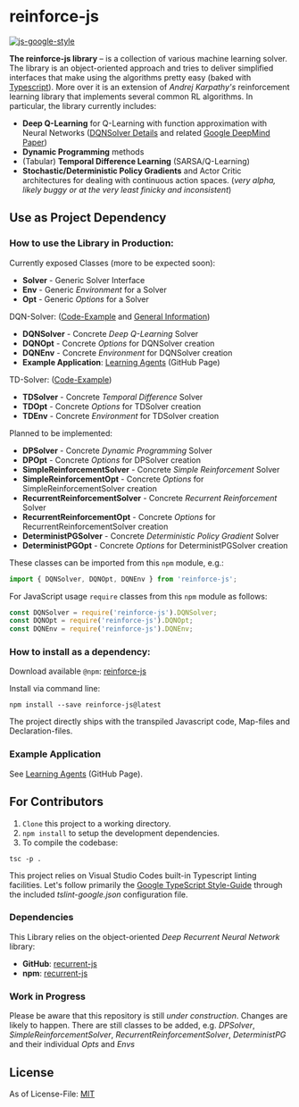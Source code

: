 # reinforce-js
[![js-google-style](https://img.shields.io/badge/code%20style-google-blue.svg)](https://google.github.io/styleguide/jsguide.html)

[dqn-solver]: examples/dqn-solver.md
[dqn-solver-src]: examples/dqn-solver-src.md
[td-solver-src]: examples/td-solver-src.md

**The reinforce-js library** &ndash; is a collection of various machine learning solver. The library is an object-oriented approach and tries to deliver simplified interfaces that make using the algorithms pretty easy (baked with [Typescript](https://github.com/Microsoft/TypeScript)). More over it is an extension of _Andrej Karpathy's_ reinforcement learning library that implements several common RL algorithms.
In particular, the library currently includes:

* **Deep Q-Learning** for Q-Learning with function approximation with Neural Networks ([DQNSolver Details][dqn-solver] and related [Google DeepMind Paper](https://www.nature.com/articles/nature14236))
* **Dynamic Programming** methods
* (Tabular) **Temporal Difference Learning** (SARSA/Q-Learning)
* **Stochastic/Deterministic Policy Gradients** and Actor Critic architectures for dealing with continuous action spaces. (_very alpha, likely buggy or at the very least finicky and inconsistent_)

## Use as Project Dependency

### How to use the Library in Production:

Currently exposed Classes (more to be expected soon):

* **Solver** - Generic Solver Interface
* **Env** - Generic *Environment* for a Solver
* **Opt** - Generic *Options* for a Solver

DQN-Solver: ([Code-Example][dqn-solver-src] and [General Information][dqn-solver])
* **DQNSolver** - Concrete *Deep Q-Learning* Solver
* **DQNOpt** - Concrete *Options* for DQNSolver creation
* **DQNEnv** - Concrete *Environment* for DQNSolver creation
* **Example Application**: [Learning Agents](https://mvrahden.github.io/learning-agents) (GitHub Page)

TD-Solver: ([Code-Example][td-solver-src])
* **TDSolver** - Concrete *Temporal Difference* Solver
* **TDOpt** - Concrete *Options* for TDSolver creation
* **TDEnv** - Concrete *Environment* for TDSolver creation

Planned to be implemented:

* **DPSolver** - Concrete *Dynamic Programming* Solver
* **DPOpt** - Concrete *Options* for DPSolver creation
* **SimpleReinforcementSolver** - Concrete *Simple Reinforcement* Solver
* **SimpleReinforcementOpt** - Concrete *Options* for SimpleReinforcementSolver creation
* **RecurrentReinforcementSolver** - Concrete *Recurrent Reinforcement* Solver
* **RecurrentReinforcementOpt** - Concrete *Options* for RecurrentReinforcementSolver creation
* **DeterministPGSolver** - Concrete *Deterministic Policy Gradient* Solver
* **DeterministPGOpt** - Concrete *Options* for DeterministPGSolver creation

These classes can be imported from this `npm` module, e.g.:
```typescript
import { DQNSolver, DQNOpt, DQNEnv } from 'reinforce-js';
```

For JavaScript usage `require` classes from this `npm` module as follows:
```javascript
const DQNSolver = require('reinforce-js').DQNSolver;
const DQNOpt = require('reinforce-js').DQNOpt;
const DQNEnv = require('reinforce-js').DQNEnv;
```

### How to install as a dependency:

Download available `@npm`: [reinforce-js](https://www.npmjs.com/package/reinforce-js)

Install via command line:

```
npm install --save reinforce-js@latest
```

The project directly ships with the transpiled Javascript code, Map-files and Declaration-files.

### Example Application

See [Learning Agents](https://mvrahden.github.io/learning-agents) (GitHub Page).

## For Contributors

1. `Clone` this project to a working directory.
2. `npm install` to setup the development dependencies.
3. To compile the codebase:

```
tsc -p .
```

This project relies on Visual Studio Codes built-in Typescript linting facilities. Let's follow primarily the [Google TypeScript Style-Guide](https://github.com/google/ts-style) through the included *tslint-google.json* configuration file.

### Dependencies

This Library relies on the object-oriented _Deep Recurrent Neural Network_ library:

* **GitHub**: [recurrent-js](https://github.com/mvrahden/recurrent-js)
* **npm**: [recurrent-js](https://www.npmjs.com/package/recurrent-js)

### Work in Progress
Please be aware that this repository is still _under construction_. Changes are likely to happen.
There are still classes to be added, e.g. *DPSolver*, *SimpleReinforcementSolver*, *RecurrentReinforcementSolver*, *DeterministPG* and their individual *Opts* and *Envs*

## License

As of License-File: [MIT](LICENSE)
